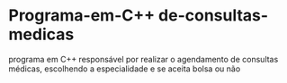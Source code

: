 # Programa-em-C++ de-consultas-medicas
programa em C++ responsável por realizar o agendamento de consultas médicas, escolhendo a especialidade e se aceita bolsa ou não

